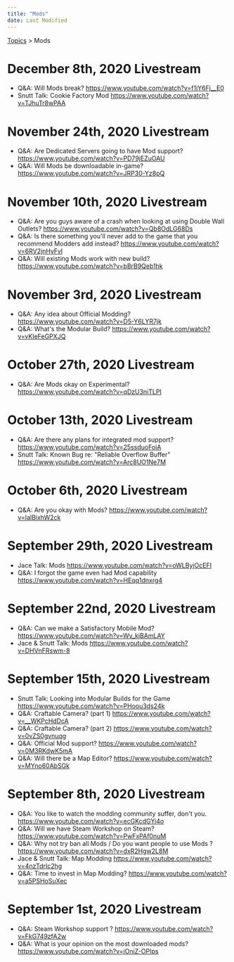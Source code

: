 ```yaml
---
title: "Mods"
date: Last Modified
---
```

[Topics](../topics.md) > Mods

# December 8th, 2020 Livestream
* Q&A: Will Mods break? https://www.youtube.com/watch?v=f1iY6Fj__E0
* Snutt Talk: Cookie Factory Mod https://www.youtube.com/watch?v=TJhuTr8wPAA

# November 24th, 2020 Livestream
* Q&A: Are Dedicated Servers going to have Mod support? https://www.youtube.com/watch?v=PD79jEZuOAU
* Q&A: Will Mods be downloadable in-game? https://www.youtube.com/watch?v=JRP30-Yz8pQ

# November 10th, 2020 Livestream
* Q&A: Are you guys aware of a crash when looking at using Double Wall Outlets? https://www.youtube.com/watch?v=Qb8OdLG68Ds
* Q&A: Is there something you'll never add to the game that you recommend Modders add instead? https://www.youtube.com/watch?v=6RV2jnHyFvI
* Q&A: Will existing Mods work with new build? https://www.youtube.com/watch?v=bBrB9Qeb1hk

# November 3rd, 2020 Livestream
* Q&A: Any idea about Official Modding? https://www.youtube.com/watch?v=D5-Y6LYR7jk
* Q&A: What's the Modular Build? https://www.youtube.com/watch?v=vKIeFeGPXJQ

# October 27th, 2020 Livestream
* Q&A: Are Mods okay on Experimental? https://www.youtube.com/watch?v=qDzU3niTLPI

# October 13th, 2020 Livestream
* Q&A: Are there any plans for integrated mod support? https://www.youtube.com/watch?v=25ssduoFoiA
* Snutt Talk: Known Bug re: "Reliable Overflow Buffer" https://www.youtube.com/watch?v=Arc8UO1Ne7M

# October 6th, 2020 Livestream
* Q&A: Are you okay with Mods? https://www.youtube.com/watch?v=IalBixhW2ck

# September 29th, 2020 Livestream
* Jace Talk: Mods https://www.youtube.com/watch?v=oWLByjOcEFI
* Q&A: I forgot the game even had Mod capability https://www.youtube.com/watch?v=HEqq1dnxrg4

# September 22nd, 2020 Livestream
* Q&A: Can we make a Satisfactory Mobile Mod? https://www.youtube.com/watch?v=Wv_kjBAmLAY
* Jace & Snutt Talk: Mods https://www.youtube.com/watch?v=DHVnFRswm-8

# September 15th, 2020 Livestream
* Snutt Talk: Looking into Modular Builds for the Game https://www.youtube.com/watch?v=PHoou3ds24k
* Q&A: Craftable Camera? (part 1) https://www.youtube.com/watch?v=__WKPcHdDcA
* Q&A: Craftable Camera? (part 2) https://www.youtube.com/watch?v=0vZS0gvnuqg
* Q&A: Official Mod support? https://www.youtube.com/watch?v=0M3RKdwK5mA
* Q&A: Will there be a Map Editor? https://www.youtube.com/watch?v=MYno60AbSGk

# September 8th, 2020 Livestream
* Q&A: You like to watch the modding community suffer, don't you. https://www.youtube.com/watch?v=ecGKcdGYi4o
* Q&A: Will we have Steam Workshop on Steam? https://www.youtube.com/watch?v=PwFxPAf0nuM
* Q&A: Why not try ban all Mods / Do you want people to use Mods ? https://www.youtube.com/watch?v=dxR2Hgw2L8M
* Jace & Snutt Talk: Map Modding https://www.youtube.com/watch?v=4nzTdrIc2hg
* Q&A: Time to invest in Map Modding? https://www.youtube.com/watch?v=a5PSHoSuXec

# September 1st, 2020 Livestream
* Q&A: Steam Workshop support ? https://www.youtube.com/watch?v=FkG749zfA2w
* Q&A: What is your opinion on the most downloaded mods? https://www.youtube.com/watch?v=iOniZ-OPIps
